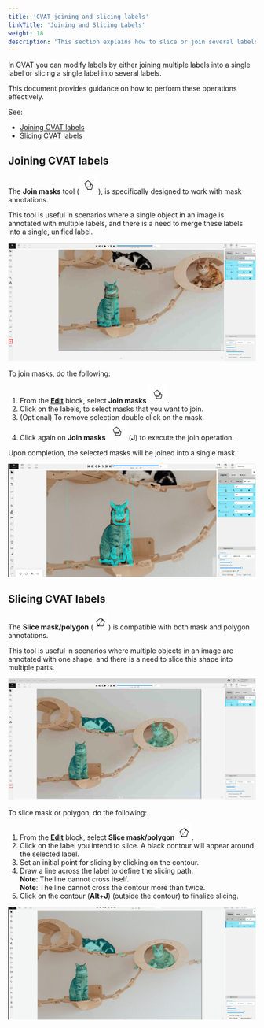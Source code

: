 ```yaml
---
title: 'CVAT joining and slicing labels'
linkTitle: 'Joining and Slicing Labels'
weight: 18
description: 'This section explains how to slice or join several labels'
---
```


In CVAT you can modify labels by either joining multiple labels into
a single label or slicing a single label into several labels.

This document provides guidance on how to perform these operations effectively.

See:

- [Joining CVAT labels](#joining-cvat-labels)
- [Slicing CVAT labels](#slicing-cvat-labels)

## Joining CVAT labels

The **Join masks** tool (![Join masks tool icon](/images/join-masks-icon.jpg)),
is specifically designed to work with mask annotations.

This tool is useful in scenarios where a single object
in an image is annotated with multiple labels,
and there is a need to merge these labels into a single, unified label.

![Join masks](/images/joining-tool-01.jpg)

To join masks, do the following:

1. From the [**Edit**](/docs/manual/basics/controls-sidebar/#edit) block,
   select **Join masks** ![Join masks tool icon](/images/join-masks-icon.jpg).
2. Click on the labels, to select masks that you want to join.
3. (Optional) To remove selection double click on the mask.
4. Click again on **Join masks** ![Join masks tool icon](/images/join-masks-icon.jpg)
  (**J**) to execute the join operation.

Upon completion, the selected masks will be joined into a single mask.

![Join masks gif](/images/joining-tool-02.gif)

## Slicing CVAT labels

The **Slice mask/polygon** (![Slicing tool icon](/images/slicing-tool-icon.jpg))
is compatible with both mask and polygon annotations.

This tool is useful in scenarios where multiple objects in an image
are annotated with one shape,
and there is a need to slice this shape into multiple parts.

![Slicing tool](/images/slicing-tool-01.jpg)

To slice mask or polygon, do the following:

1. From the [**Edit**](/docs/manual/basics/controls-sidebar/#edit) block,
   select **Slice mask/polygon** ![Slicing tool icon](/images/slicing-tool-icon.jpg).
2. Click on the label you intend to slice.
   A black contour will appear around the selected label.
3. Set an initial point for slicing by clicking on the contour.
4. Draw a line across the label to define the slicing path.
   <br> **Note**: The line cannot cross itself.
   <br> **Note**: The line cannot cross the contour more than twice.
5. Click on the contour (**Alt**+**J**) (outside the contour) to finalize slicing.

![Slicing tool](/images/slicing-tool-02.gif)

